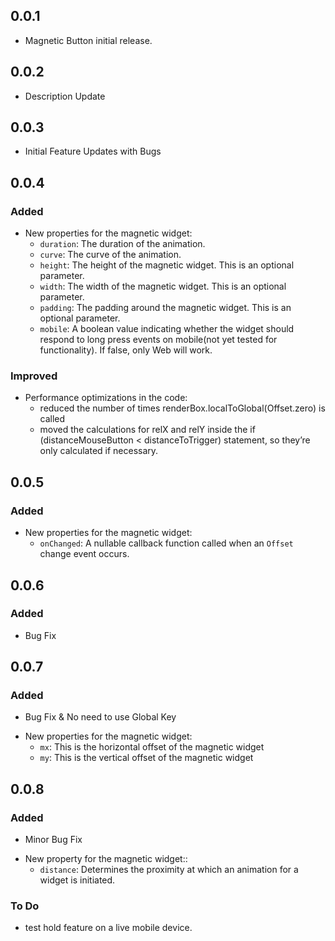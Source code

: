 ## 0.0.1

* Magnetic Button initial release.

## 0.0.2

* Description Update

## 0.0.3

* Initial Feature Updates with Bugs

## 0.0.4
### Added
- New properties for the magnetic widget:
  - `duration`: The duration of the animation.
  - `curve`: The curve of the animation.
  - `height`: The height of the magnetic widget. This is an optional parameter.
  - `width`: The width of the magnetic widget. This is an optional parameter.
  - `padding`: The padding around the magnetic widget. This is an optional parameter.
  - `mobile`: A boolean value indicating whether the widget should respond to long press events on mobile(not yet tested for functionality). If false, only Web will work.
### Improved
- Performance optimizations in the code:
  - reduced the number of times renderBox.localToGlobal(Offset.zero) is called
  - moved the calculations for relX and relY inside the if (distanceMouseButton < distanceToTrigger) statement, so they’re only calculated if necessary.

## 0.0.5
### Added
- New properties for the magnetic widget:
  - `onChanged`: A nullable callback function called when an `Offset` change event occurs.

## 0.0.6
### Added
* Bug Fix

## 0.0.7
### Added
* Bug Fix & No need to use Global Key 
- New properties for the magnetic widget:
  - `mx`: This is the horizontal offset of the magnetic widget
  - `my`: This is the vertical offset of the magnetic widget

## 0.0.8
### Added
* Minor Bug Fix
- New property for the magnetic widget::
  - `distance`: Determines the proximity at which an animation for a widget is initiated.
 

### To Do
- test hold feature on a live mobile device.
